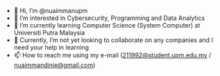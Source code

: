 - 👋 Hi, I’m @nuaimmanupm
- 👀 I’m interested in Cybersecurity, Programming and Data Analytics
- 🌱 I’m currently learning Computer Science (System Computer) at Universiti Putra Malaysia
- 💞️ Currently, I’m not yet looking to collaborate on any companies and I need your help in learning
- 📫 How to reach me using my e-mail (211992@student.upm.edu.my / nuaimmandinie@gmail.com)

<!---
nuaimmanupm/nuaimmanupm is a ✨ special ✨ repository because its `README.md` (this file) appears on your GitHub profile.
You can click the Preview link to take a look at your changes.
--->
